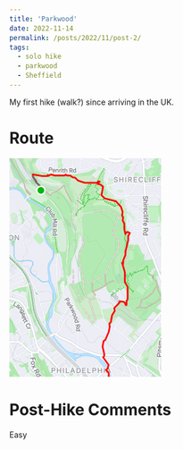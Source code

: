 ```yaml
---
title: 'Parkwood'
date: 2022-11-14
permalink: /posts/2022/11/post-2/
tags:
  - solo hike
  - parkwood
  - Sheffield
---
```


My first hike (walk?) since arriving in the UK. 

Route
======
<img src="/images/route2.png" class="consistent-image">

Post-Hike Comments
======
Easy